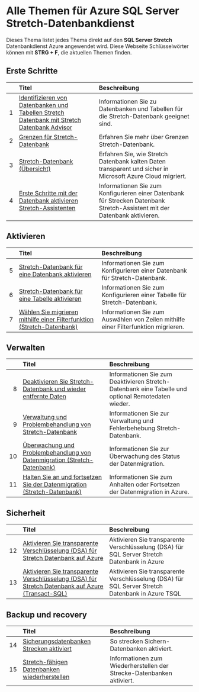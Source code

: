 <properties
    pageTitle="Alle Themen für SQL Server Stretch-Datenbankdienst | Microsoft Azure"
    description="Alle Themen Azure Service Namen SQL Server Stretch Datenbank auf http://azure.microsoft.com/documentation/articles/, Titel und Beschreibung."
    services="sql-server-stretch-database"
    documentationCenter=""
    authors="DouglasL"
    manager="jhubbard"
    editor="MightyPen"/>

<tags
    ms.service="sql-server-stretch-database"
    ms.workload="sql-server-stretch-database"
    ms.tgt_pltfrm="na"
    ms.devlang="na"
    ms.topic="article"
    ms.date="10/05/2016"
    ms.author="DouglasL"/>


# <a name="all-topics-for-azure-sql-server-stretch-database-service"></a>Alle Themen für Azure SQL Server Stretch-Datenbankdienst

Dieses Thema listet jedes Thema direkt auf den **SQL Server Stretch** Datenbankdienst Azure angewendet wird. Diese Webseite Schlüsselwörter können mit **STRG + F**, die aktuellen Themen finden.




## <a name="get-started"></a>Erste Schritte

| &nbsp; | Titel | Beschreibung |
| --: | :-- | :-- |
| 1 | [Identifizieren von Datenbanken und Tabellen Stretch Datenbank mit Stretch Datenbank Advisor](sql-server-stretch-database-identify-databases.md) | Informationen Sie zu Datenbanken und Tabellen für die Stretch-Datenbank geeignet sind. |
| 2 | [Grenzen für Stretch-Datenbank](sql-server-stretch-database-limitations.md) | Erfahren Sie mehr über Grenzen Stretch-Datenbank. |
| 3 | [Stretch-Datenbank (Übersicht)](sql-server-stretch-database-overview.md) | Erfahren Sie, wie Stretch Datenbank kalten Daten transparent und sicher in Microsoft Azure Cloud migriert. |
| 4 | [Erste Schritte mit der Datenbank aktivieren Stretch-Assistenten](sql-server-stretch-database-wizard.md) | Informationen Sie zum Konfigurieren einer Datenbank für Strecken Datenbank Stretch-Assistent mit der Datenbank aktivieren. |



## <a name="enable"></a>Aktivieren

| &nbsp; | Titel | Beschreibung |
| --: | :-- | :-- |
| 5 | [Stretch-Datenbank für eine Datenbank aktivieren](sql-server-stretch-database-enable-database.md) | Informationen Sie zum Konfigurieren einer Datenbank für Stretch-Datenbank. |
| 6 | [Stretch-Datenbank für eine Tabelle aktivieren](sql-server-stretch-database-enable-table.md) | Informationen Sie zum Konfigurieren einer Tabelle für Stretch-Datenbank. |
| 7 | [Wählen Sie migrieren mithilfe einer Filterfunktion (Stretch-Datenbank)](sql-server-stretch-database-predicate-function.md) | Informationen Sie zum Auswählen von Zeilen mithilfe einer Filterfunktion migrieren. |



## <a name="manage"></a>Verwalten

| &nbsp; | Titel | Beschreibung |
| --: | :-- | :-- |
| 8 | [Deaktivieren Sie Stretch-Datenbank und wieder entfernte Daten](sql-server-stretch-database-disable.md) | Informationen Sie zum Deaktivieren Stretch-Datenbank eine Tabelle und optional Remotedaten wieder. |
| 9 | [Verwaltung und Problembehandlung von Stretch-Datenbank](sql-server-stretch-database-manage.md) | Informationen Sie zur Verwaltung und Fehlerbehebung Stretch-Datenbank. |
| 10 | [Überwachung und Problembehandlung von Datenmigration (Stretch-Datenbank)](sql-server-stretch-database-monitor.md) | Informationen Sie zur Überwachung des Status der Datenmigration. |
| 11 | [Halten Sie an und fortsetzen Sie der Datenmigration (Stretch-Datenbank)](sql-server-stretch-database-pause.md) | Informationen Sie zum Anhalten oder Fortsetzen der Datenmigration in Azure. |



## <a name="security"></a>Sicherheit

| &nbsp; | Titel | Beschreibung |
| --: | :-- | :-- |
| 12 | [Aktivieren Sie transparente Verschlüsselung (DSA) für Stretch Datenbank auf Azure](sql-server-stretch-database-encryption-tde.md) | Aktivieren Sie transparente Verschlüsselung (DSA) für SQL Server Stretch Datenbank in Azure |
| 13 | [Aktivieren Sie transparente Verschlüsselung (DSA) für Stretch Datenbank auf Azure (Transact-SQL)](sql-server-stretch-database-tde-tsql.md) | Aktivieren Sie transparente Verschlüsselung (DSA) für SQL Server Stretch Datenbank in Azure TSQL |



## <a name="backup-and-recovery"></a>Backup und recovery

| &nbsp; | Titel | Beschreibung |
| --: | :-- | :-- |
| 14 | [Sicherungsdatenbanken Strecken aktiviert](sql-server-stretch-database-backup.md) | So strecken Sichern\-Datenbanken aktiviert. |
| 15 | [Stretch-fähigen Datenbanken wiederherstellen](sql-server-stretch-database-restore.md) | Informationen zum Wiederherstellen der Strecke\-Datenbanken aktiviert. |

